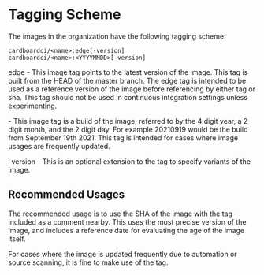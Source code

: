# Tagging Scheme

The images in the organization have the following tagging scheme:

```
cardboardci/<name>:edge[-version]
cardboardci/<name>:<YYYYMMDD>[-version]
```

edge - This image tag points to the latest version of the image. This tag is built from the HEAD of the master branch. The edge tag is intended to be used as a reference version of the image before referencing by either tag or sha. This tag should not be used in continuous integration settings unless experimenting.

<YYYYMMDD> - This image tag is a build of the image, referred to by the 4 digit year, a 2 digit month, and the 2 digit day. For example 20210919 would be the build from September 19th 2021. This tag is intended for cases where image usages are frequently updated.

-version - This is an optional extension to the tag to specify variants of the image.

## Recommended Usages

The recommended usage is to use the SHA of the image with the tag included as a comment nearby. This uses the most precise version of the image, and includes a reference date for evaluating the age of the image itself.

For cases where the image is updated frequently due to automation or source scanning, it is fine to make use of the tag.
